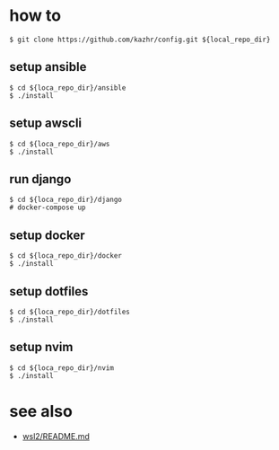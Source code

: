 # how to
```
$ git clone https://github.com/kazhr/config.git ${local_repo_dir}
```

## setup ansible
```
$ cd ${loca_repo_dir}/ansible
$ ./install
```

## setup awscli
```
$ cd ${loca_repo_dir}/aws
$ ./install
```

## run django
```
$ cd ${loca_repo_dir}/django
# docker-compose up
```

## setup docker
```
$ cd ${loca_repo_dir}/docker
$ ./install
```

## setup dotfiles
```
$ cd ${loca_repo_dir}/dotfiles
$ ./install
```

## setup nvim
```
$ cd ${loca_repo_dir}/nvim
$ ./install
```

# see also
- [wsl2/README.md](/wsl2/)
